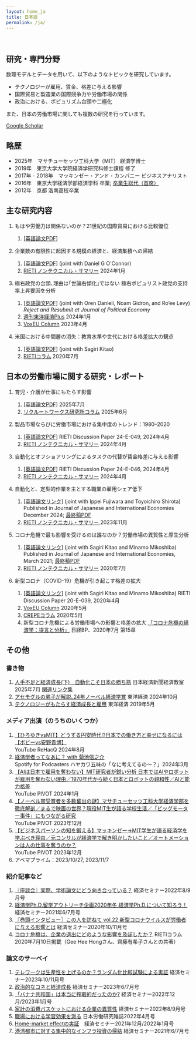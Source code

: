 ```yaml
---
layout: home_ja
title: 日本語
permalink: /ja/
---
```


<br>

## 研究・専門分野

数理モデルとデータを用いて、以下のようなトピックを研究しています。

- テクノロジーが雇用、賃金、格差に与える影響
- 国際貿易と製造業の国際競争力や労働市場の関係
- 政治における、ポピュリズム台頭や二極化

また、日本の労働市場に関しても複数の研究を行っています。

<a href="https://scholar.google.com/citations?user=ERWAMasAAAAJ&hl=ja" target="_blank">Google Scholar</a>  

## 略歴
- 2025年　マサチューセッツ工科大学（MIT） 経済学博士  
- 2019年　東京大学大学院経済学研究科修士課程 修了  
- 2017年 - 2018年　マッキンゼー・アンド・カンパニー ビジネスアナリスト  
- 2016年　東京大学経済学部経済学科 卒業; <a href="https://www.u-tokyo.ac.jp/focus/ja/articles/t_z1301_00010.html" target="_blank">卒業生総代（首席）</a>  
- 2012年　京都 洛南高校卒業


## 主な研究内容

1. もはや労働力は関係ないのか？21世紀の国際貿易における比較優位
   1. <a href="https://www.shinnosuke-kikuchi.com/files/research/KIKUCHI-skill-trade.pdf" target="_blank">[英語論文PDF]</a>  


2. 企業数の有限性に起因する規模の経済と、経済集積への帰結
   1. <a href="https://www.shinnosuke-kikuchi.com/files/research/KIKUCHI-OCONNOR-granular-spatial.pdf" target="_blank">[英語論文PDF]</a> (joint with Daniel G O'Connor)  
   2. <a href="https://www.rieti.go.jp/jp/publications/nts/24e005.html" target="_blank">RIETI ノンテクニカル・サマリー</a>  2024年1月  

3. 極右政党の台頭､理由は｢世論右傾化｣ではない 極右ポピュリスト政党の支持率上昇要因を分析
   1. <a href="https://www.shinnosuke-kikuchi.com/files/research/DGKL-Populism.pdf" target="_blank">[英語論文PDF]</a> (joint with Oren Danieli, Noam Gidron, and Ro’ee Levy)  
   _Reject and Resubmit at Journal of Political Economy_  
   2. <a href="https://toyokeizai.net/articles/-/728611" target="_blank">週刊東洋経済Plus</a> 2024年1月
   3. <a href="https://cepr.org/voxeu/columns/decomposing-rise-populist-radical-right-how-changes-priorities-explain-electoral" target="_blank">VoxEU Column</a> 2023年4月  

4. 米国における中間層の消失：教育水準や世代における格差拡大の観点
   1. <a href="https://www.shinnosuke-kikuchi.com/files/research/KK-ROBOT.pdf" target="_blank">[英語論文PDF]</a> (joint with Sagiri Kitao)  
   2. <a href="https://www.rieti.go.jp/jp/columns/a01_0605.html" target="_blank">RIETIコラム</a>  2020年7月


## 日本の労働市場に関する研究・レポート

1. 育児・介護が仕事にもたらす影響
   1. <a href="https://www.shinnosuke-kikuchi.com/files/research/KIKUCHI_LTC_Penalty.pdf" target="_blank">[英語論文PDF]</a> 2025年7月
   2. <a href="https://www.works-i.com/surveys/column/jpsedcolumn/detail006.html" target="_blank">リクルートワークス研究所コラム</a>  2025年6月  

2. 製品市場ならびに労働市場における集中度のトレンド：1980–2020
   1. <a href="https://www.rieti.go.jp/jp/publications/dp/24e049.pdf" target="_blank">[英語論文PDF]</a> RIETI Discussion Paper 24-E-049, 2024年4月
   2. <a href="https://www.rieti.go.jp/jp/publications/nts/24e049.html" target="_blank">RIETI ノンテクニカル・サマリー</a>  2024年4月  

3. 自動化とオフショアリングによるタスクの代替が賃金格差に与える影響
   1. <a href="https://www.rieti.go.jp/jp/publications/dp/24e046.pdf" target="_blank">[英語論文PDF]</a> RIETI Discussion Paper 24-E-046, 2024年4月
   2. <a href="https://www.rieti.go.jp/jp/publications/nts/24e046.html" target="_blank">RIETI ノンテクニカル・サマリー</a>  2024年4月  

4. 自動化と、定型的作業を主とする職業の雇用シェア低下
   1. <a href="https://www.sciencedirect.com/science/article/abs/pii/S0889158324000340" target="_blank">[英語論文リンク]</a> (joint with Ippei Fujiwara and Toyoichiro Shirota) Published in Journal of Japanese and International Economies December 2024; <a href="https://www.shinnosuke-kikuchi.com/files/research/FKS-robot-japan.pdf" target="_blank">最終稿PDF</a>  
   2. <a href="https://www.rieti.go.jp/jp/publications/nts/23e082.html" target="_blank">RIETI ノンテクニカル・サマリー </a> 2023年11月
   
5. コロナ危機で最も影響を受けるのは誰なのか？労働市場の異質性と厚生分析
   1. <a href="https://www.sciencedirect.com/science/article/abs/pii/S088915832030054X" target="_blank">[英語論文リンク]</a> (joint with Sagiri Kitao and Minamo Mikoshiba) Published in Journal of Japanese and International Economies, March 2021; <a href="https://www.shinnosuke-kikuchi.com/files/research/KKM-COVID19.pdf" target="_blank">最終稿PDF</a>  
   2. <a href="https://www.rieti.go.jp/jp/publications/summary/20070004.html" target="_blank">RIETI ノンテクニカル・サマリー</a>  2020年7月

6. 新型コロナ（COVID-19）危機が引き起こす格差の拡大
   1. <a href="https://www.rieti.go.jp/jp/publications/summary/20040020.html" target="_blank">[英語論文リンク]</a> (joint with Sagiri Kitao and Minamo Mikoshiba) RIETI Discussion Paper 20-E-039, 2020年4月 
   2. <a href="https://cepr.org/voxeu/columns/heterogeneous-employment-vulnerability-and-inequality-japan" target="_blank">VoxEU Column</a> 2020年5月
   3. <a href="https://www.crepe.e.u-tokyo.ac.jp/material/crepecl7.html" target="_blank">CREPEコラム</a>  2020年5月
   4. 新型コロナ危機による労働市場への影響と格差の拡大 <a href="https://bookplus.nikkei.com/atcl/catalog/2020/9784532358617/" target="_blank">「コロナ危機の経済学：提言と分析」</a> 日経BP、2020年7月 第15章



## その他 
### 書き物
1. <a href="https://www.nikkei.com/article/DGKKZO90353140Q5A730C2KE8000/" target="_blank">人手不足と経済成長(下)　自動化こそ日本の勝ち筋</a> 日本経済新聞経済教室 2025年7月 <a href="/files/memo/reference_nikkei_20250731_v202507310600.pdf" target="_blank">関連リンク集</a> 
2. <a href="https://toyokeizai.net/articles/-/834064" target="_blank">アセモグルの弟子が解説､24年ノーベル経済学賞</a> 東洋経済 2024年10月
3.  <a href="https://toyokeizai.net/articles/-/568186" target="_blank">テクノロジーがもたらす経済成長と雇用</a> 東洋経済 2019年5月

### メディア出演（のうちのいくつか）
1. <a href="https://www.youtube.com/watch?v=H5IVSMGIoyg" target="_blank">【ひろゆきvsMIT】どうする円安時代!?日本での働き方と幸せになるには【ボビーvs安野貴博】</a>  
   YouTube ReHacQ 2024年8月  
2. <a href="https://www.youtube.com/watch?v=ppKt84WAk_c" target="_blank">経済学者ってなあに？ with 菊池信之介</a>  
   Spotify for Podcasters ハヤカワ五味の「なに考えてるの〜？」2024年3月  
3. <a href="https://www.youtube.com/watch?v=ba6k4AiebJY" target="_blank">【AIは日本で雇用を奪わない】MIT研究者が鋭い分析 日本ではAIやロボットが雇用を奪わない理由／1970年代から続く日本とロボットの親和性／AIと能力格差</a>  
   YouTube PIVOT 2024年1月  
4. <a href="https://www.youtube.com/watch?v=JnN3G-vpxeQ" target="_blank">【ノーベル賞受賞者を多数輩出の謎】マサチューセッツ工科大学経済学部を徹底解剖／まるで映画の世界？現役MIT生が語る学校生活／「ビッグモーター事件」にもつながる研究</a>  
   YouTube PIVOT 2023年12月  
5. <a href="https://www.youtube.com/watch?v=_O2hWCPX-mk" target="_blank">【ビジネスパーソンの知を鍛える】マッキンゼー→MIT学生が語る経済学を学ぶべき理由／元コンサルが経済学で解き明かしたいこと／オートメーションは人の仕事を奪うのか？</a>  
   YouTube PIVOT 2023年12月  
6. アベマプライム：2023/10/27, 2023/11/7  

### 紹介記事など
1. <a href="https://www.web-nippyo.jp/28418/" target="_blank">〖座談会〗実際、学術論文にどう向き合っている？</a> 経済セミナー2022年8/9月号
2. <a href="https://note.com/keisemi/n/n99c0b87f88f4" target="_blank">経済学Ph.D.留学アウトリーチ企画2020年冬 経済学Ph.D.について知ろう！</a> 経済セミナー2021年6/7月号
3. <a href="https://www.web-nippyo.jp/20680/" target="_blank">〖巻頭インタビュー〗この人を訪ねて vol.22 新型コロナウイルスが労働者に与える影響とは</a> 経済セミナー2020年10/11月号
4. <a href="https://www.rieti.go.jp/jp/columns/a01_0607.html" target="_blank">コロナ危機は、企業の退出にどのような影響を及ぼしたか？</a> RIETIコラム 2020年7月10日掲載（Gee Hee Hongさん、齊藤有希子さんとの共著）  

### 論文のサーベイ
1. <a href="https://www.web-nippyo.jp/32897/" target="_blank">テレワークは生産性を上げるのか？ランダム化比較試験による実証</a> 経済セミナー2023年10/11月号
2. <a href="https://www.web-nippyo.jp/32030/" target="_blank">政治的なコネと経済成長</a> 経済セミナー2023年6/7月号
3. <a href="https://www.web-nippyo.jp/29934/" target="_blank">「バナナ共和国」は本当に搾取的だったのか?</a> 経済セミナー2022年12月/2023年1月号
4. <a href="https://www.web-nippyo.jp/27700/" target="_blank">家計の消費バスケットにおける企業の異質性</a> 経済セミナー2022年8/9月号
5. <a href="https://www.jil.go.jp/institute/zassi/backnumber/2022/04/pdf/076-077.pdf" target="_blank">職場における学習効果を測る</a> 日本労働研究雑誌2022年4月号
6. <a href="https://www.web-nippyo.jp/25367/" target="_blank">Home-market effectの実証</a>　経済セミナー2021年12月/2022年1月号
7. <a href="https://www.web-nippyo.jp/23540/" target="_blank">港湾都市に対する集中的なインフラ投資の帰結</a> 経済セミナー2021年6/7月号